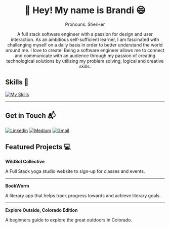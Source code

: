 <h1 align="center">👋 Hey! My name is Brandi 😄 </h1>
<p align="center">Pronouns: She/Her</p>
<p align="center">A full stack software engineer with a passion for design and user interaction. As an ambitious self-sufficient learner, I am fascinated with challenging myself on a daily basis in order to better understand the world around me. I love to create! Being a software engineer allows me to connect and communicate with an audience through my passion of creating technological solutions by utilizing my problem solving, logical and creative skills.</p>

<h2> Skills 💪 </h2>

[![My Skills](https://skillicons.dev/icons?i=react,ts,js,py,flask,sqlite,tailwind,html,css,git,gitlab,postman,vscode)](https://skillicons.dev)

---

<h2>Get in Touch 📬</h2>

[![Linkedin](https://img.shields.io/badge/-LinkedIn-blue?style=flat&logo=Linkedin&logoColor=white)](https://www.linkedin.com/in/brandimasonco/)
[![Medium](https://img.shields.io/badge/-Medium-12100e?style=flat&logo=Medium&logoColor=white)](https://medium.com/@masonbrandi66)
[![Gmail](https://img.shields.io/badge/-Gmail-c14438?style=flat&logo=Gmail&logoColor=white)](mailto:masonbrandi66@gmail.com)


<h2>Featured Projects 💻</h2>


**WildSol Collective**

A Full Stack yoga studio website to sign-up for classes and events.

---

**BookWorm**

A literary app that helps track progress towards and achieve literary goals.

---

**Explore Outside, Colorado Edition**

A beginners guide to explore the great outdoors in Colorado.

<!--
**brandimason/brandimason** is a ✨ _special_ ✨ repository because its `README.md` (this file) appears on your GitHub profile.

Here are some ideas to get you started:

- 🔭 I’m currently working on ...
- 🌱 I’m currently learning ...
- 👯 I’m looking to collaborate on ...
- 🤔 I’m looking for help with ...
- 💬 Ask me about ...
- 📫 How to reach me: ...
- 😄 Pronouns: ...
- ⚡ Fun fact: ...

#### Featured Projects 💻

#### Skills 💪

#### Currently Learning 📚

#### Get in Touch 📬
discord

-->
